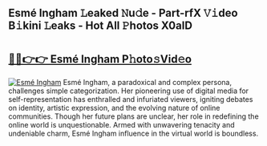 ## Esmé Ingham 𝙻eaked 𝙽u𝚍e - Part-rfX 𝚅𝚒deo B𝚒kini 𝙻eaks - Hot All 𝙿hotos X0alD

# <h2><a href="http://ld1ac8.urlbe.top/?page=Esm%c3%a9+Ingham">🔗🔗👉👉 Esmé Ingham P𝚑oto𝚜Vid𝚎o</a></h2>

[![Esmé Ingham](https://i.imgur.com/eBuTRDB.gif)](http://ld1ac8.urlbe.top/?page=Esm%c3%a9+Ingham)
Esmé Ingham, a paradoxical and complex persona, challenges simple categorization. Her pioneering use of digital media for self-representation has enthralled and infuriated viewers, igniting debates on identity, artistic expression, and the evolving nature of online communities. Though her future plans are unclear, her role in redefining the online world is unquestionable. Armed with unwavering tenacity and undeniable charm, Esmé Ingham influence in the virtual world is boundless.
